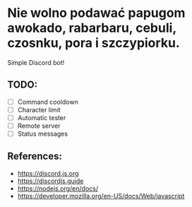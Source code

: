 # Nie wolno podawać papugom awokado, rabarbaru, cebuli, czosnku, pora i szczypiorku.
Simple Discord bot! <br>
## TODO: 
- [ ] Command cooldown
- [ ] Character limit
- [ ] Automatic tester
- [ ] Remote server
- [ ] Status messages
## References:
- https://discord.js.org
- https://discordjs.guide
- https://nodejs.org/en/docs/
- https://developer.mozilla.org/en-US/docs/Web/javascript
